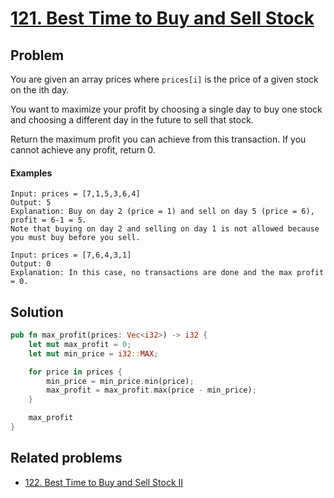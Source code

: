 # [121. Best Time to Buy and Sell Stock](https://leetcode.com/problems/best-time-to-buy-and-sell-stock/)

## Problem

You are given an array prices where `prices[i]` is the price of a given stock on
the ith day.

You want to maximize your profit by choosing a single day to buy one stock and
choosing a different day in the future to sell that stock.

Return the maximum profit you can achieve from this transaction. If you cannot
achieve any profit, return 0.

#### Examples

```text
Input: prices = [7,1,5,3,6,4]
Output: 5
Explanation: Buy on day 2 (price = 1) and sell on day 5 (price = 6), profit = 6-1 = 5.
Note that buying on day 2 and selling on day 1 is not allowed because you must buy before you sell.
```

 ```text
Input: prices = [7,6,4,3,1]
Output: 0
Explanation: In this case, no transactions are done and the max profit = 0.
```

## Solution

```rust
pub fn max_profit(prices: Vec<i32>) -> i32 {
    let mut max_profit = 0;
    let mut min_price = i32::MAX;

    for price in prices {
        min_price = min_price.min(price);
        max_profit = max_profit.max(price - min_price);
    }

    max_profit
}
```

## Related problems

* [122. Best Time to Buy and Sell Stock II](122%20-%20Best%20Time%20to%20Buy%20and%20Sell%20Stock%20II.md)
